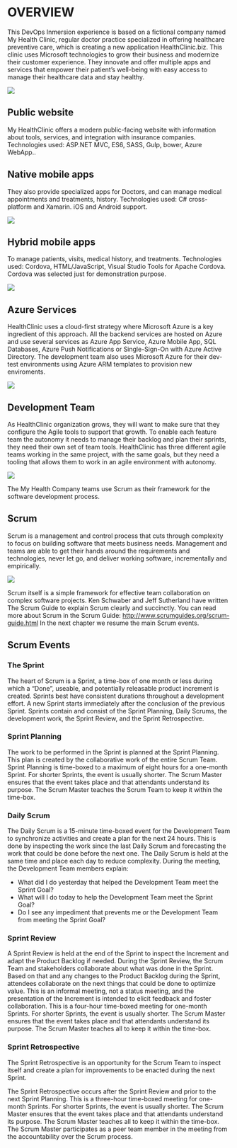 # OVERVIEW

This DevOps Inmersion experience is based on a fictional company named My Health Clinic, regular doctor practice specialized in offering healthcare preventive care,  which is creating a new application HealthClinic.biz. This clinic uses Microsoft technologies to grow their business and modernize their customer experience. They innovate and offer multiple apps and services that empower their patient’s well-being with easy access to manage their healthcare data and stay healthy.

![](img/image1.jpg)

## Public website

My HealthClinic offers a modern public-facing  website with information about tools, services, and integration with insurance companies. 
Technologies used: ASP.NET MVC, ES6, SASS, Gulp, bower, Azure WebApp..

## Native mobile apps

They also provide specialized apps for Doctors, and can manage medical appointments and treatments, history.
Technologies used: C# cross-platform and Xamarin. iOS and Android support.

![](img/image2.jpg)

## Hybrid mobile apps 

To manage patients, visits, medical history, and treatments.
Technologies used: Cordova, HTML/JavaScript, Visual Studio Tools for Apache Cordova. Cordova was selected just for demonstration purpose.

![](img/image3.jpg)

## Azure Services

HealthClinic uses a cloud-first strategy where Microsoft Azure is a key ingredient of this approach.
All the backend services are hosted on Azure and use several services as Azure App Service, Azure Mobile App, SQL Databases, Azure Push Notifications or Single-Sign-On with Azure Active Directory. 
The development team also uses Microsoft Azure for their dev-test environments using Azure ARM templates to provision new enviroments.

![](img/image4.jpg)

## Development Team

As HealthClinic organization grows, they will want to make sure that they configure the Agile tools to support that growth. To enable each feature team the autonomy it needs to manage their backlog and plan their sprints, they need their own set of team tools.
HealthClinic has three different agile teams working in the same project, with the same goals, but they need a tooling that allows them to work in an agile environment with autonomy.

![](img/image5.jpg)

The My Health Company teams use Scrum as their framework for the software development process.

## Scrum

Scrum is a management and control process that cuts through complexity to focus on building software that meets business needs. Management and teams are able to get their hands around the requirements and technologies, never let go, and deliver working software, incrementally and empirically.  

![](img/image6.jpg)

Scrum itself is a simple framework for effective team collaboration on complex software projects.  Ken Schwaber and Jeff Sutherland have written The Scrum Guide to explain Scrum clearly and succinctly.
You can read more about Scrum in the Scrum Guide: http://www.scrumguides.org/scrum-guide.html 
In the next chapter we resume the main Scrum events.

## Scrum Events

### The Sprint
The heart of Scrum is a Sprint, a time-box of one month or less during which a “Done”, useable, and potentially releasable product increment is created. Sprints best have consistent durations throughout a development effort. A new Sprint starts immediately after the conclusion of the previous Sprint.
Sprints contain and consist of the Sprint Planning, Daily Scrums, the development work, the Sprint Review, and the Sprint Retrospective.

### Sprint Planning

The work to be performed in the Sprint is planned at the Sprint Planning. This plan is created by the collaborative work of the entire Scrum Team.
Sprint Planning is time-boxed to a maximum of eight hours for a one-month Sprint. For shorter Sprints, the event is usually shorter. The Scrum Master ensures that the event takes place and that attendants understand its purpose. The Scrum Master teaches the Scrum Team to keep it within the time-box.

### Daily Scrum

The Daily Scrum is a 15-minute time-boxed event for the Development Team to synchronize activities and create a plan for the next 24 hours. This is done by inspecting the work since the last Daily Scrum and forecasting the work that could be done before the next one. The Daily Scrum is held at the same time and place each day to reduce complexity. During the meeting, the Development Team members explain:
- What did I do yesterday that helped the Development Team meet the Sprint Goal?
- What will I do today to help the Development Team meet the Sprint Goal?
- Do I see any impediment that prevents me or the Development Team from meeting the Sprint Goal?

### Sprint Review

A Sprint Review is held at the end of the Sprint to inspect the Increment and adapt the Product Backlog if needed. During the Sprint Review, the Scrum Team and stakeholders collaborate about what was done in the Sprint. Based on that and any changes to the Product Backlog during the Sprint, attendees collaborate on the next things that could be done to optimize value. This is an informal meeting, not a status meeting, and the presentation of the Increment is intended to elicit feedback and foster collaboration.
This is a four-hour time-boxed meeting for one-month Sprints. For shorter Sprints, the event is usually shorter. The Scrum Master ensures that the event takes place and that attendants understand its purpose. The Scrum Master teaches all to keep it within the time-box.

### Sprint Retrospective

The Sprint Retrospective is an opportunity for the Scrum Team to inspect itself and create a plan for improvements to be enacted during the next Sprint.

The Sprint Retrospective occurs after the Sprint Review and prior to the next Sprint Planning. This is a three-hour time-boxed meeting for one-month Sprints. For shorter Sprints, the event is usually shorter. The Scrum Master ensures that the event takes place and that attendants understand its purpose. The Scrum Master teaches all to keep it within the time-box. The Scrum Master participates as a peer team member in the meeting from the accountability over the Scrum process.
